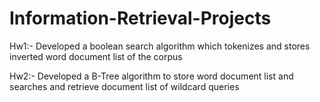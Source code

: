 # Information-Retrieval-Projects
Hw1:- Developed a boolean search algorithm which tokenizes and stores inverted word document list of the corpus

Hw2:- Developed a B-Tree algorithm to store word document list and searches and retrieve document list of wildcard queries

